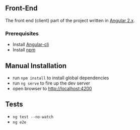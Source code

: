 ## Front-End

The front end (client) part of the <YOUR-PROJECT-NAME> project written in [Angular 2.x](https://angularjs.org/).

### Prerequisites

* Install [Angular-cli](https://github.com/angular/angular-cli)
* Install [npm](https://nodejs.org/en/)

## Manual Installation

* run `npm install` to install global dependencies
* run `ng serve` to fire up the dev server
* open browser to [http://localhost:4200](http://localhost:4200)

## Tests
* `ng test --no-watch`
* `ng e2e`
